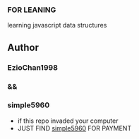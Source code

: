 ### FOR LEANING
learning javascript data structures

## Author
### EzioChan1998
### &&
### simple5960

- if this repo invaded your computer
- JUST FIND [simple5960](https://github.com/simple5960) FOR PAYMENT